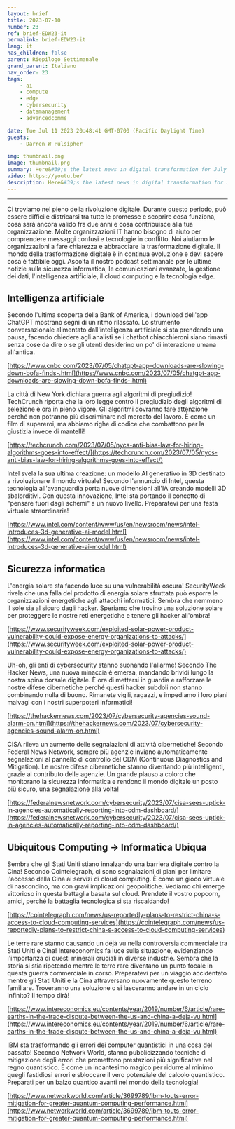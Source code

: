 ```yaml
---
layout: brief
title: 2023-07-10
number: 23
ref: brief-EDW23-it
permalink: brief-EDW23-it
lang: it
has_children: false
parent: Riepilogo Settimanale
grand_parent: Italiano
nav_order: 23
tags:
    - ai
    - compute
    - edge
    - cybersecurity
    - datamanagement
    - advancedcomms

date: Tue Jul 11 2023 20:48:41 GMT-0700 (Pacific Daylight Time)
guests:
    - Darren W Pulsipher

img: thumbnail.png
image: thumbnail.png
summary: Here&#39;s the latest news in digital transformation for July 10, 2023. The ongoing trade war is starting to impact cloud services. Additionally, there&#39;s speculation that the hype around generative AI may be slowing down. On the cybersecurity front, there are concerns about whether we&#39;re doing enough to stay ahead of malicious actors.
video: https://youtu.be/
description: Here&#39;s the latest news in digital transformation for July 10, 2023. The ongoing trade war is starting to impact cloud services. Additionally, there&#39;s speculation that the hype around generative AI may be slowing down. On the cybersecurity front, there are concerns about whether we&#39;re doing enough to stay ahead of malicious actors.
---
```




---

Ci troviamo nel pieno della rivoluzione digitale. Durante questo periodo, può essere difficile districarsi tra tutte le promesse e scoprire cosa funziona, cosa sarà ancora valido fra due anni e cosa contribuisce alla tua organizzazione. Molte organizzazioni IT hanno bisogno di aiuto per comprendere messaggi confusi e tecnologie in conflitto. Noi aiutiamo le organizzazioni a fare chiarezza e abbracciare la trasformazione digitale. Il mondo della trasformazione digitale è in continua evoluzione e devi sapere cosa è fattibile oggi. Ascolta il nostro podcast settimanale per le ultime notizie sulla sicurezza informatica, le comunicazioni avanzate, la gestione dei dati, l'intelligenza artificiale, il cloud computing e la tecnologia edge.

## Intelligenza artificiale

Secondo l'ultima scoperta della Bank of America, i download dell'app ChatGPT mostrano segni di un ritmo rilassato. Lo strumento conversazionale alimentato dall'intelligenza artificiale si sta prendendo una pausa, facendo chiedere agli analisti se i chatbot chiacchieroni siano rimasti senza cose da dire o se gli utenti desiderino un po' di interazione umana all'antica.

[https://www.cnbc.com/2023/07/05/chatgpt-app-downloads-are-slowing-down-bofa-finds-.html](https://www.cnbc.com/2023/07/05/chatgpt-app-downloads-are-slowing-down-bofa-finds-.html)

La città di New York dichiara guerra agli algoritmi di pregiudizio! TechCrunch riporta che la loro legge contro il pregiudizio degli algoritmi di selezione è ora in pieno vigore. Gli algoritmi dovranno fare attenzione perché non potranno più discriminare nel mercato del lavoro. È come un film di supereroi, ma abbiamo righe di codice che combattono per la giustizia invece di mantelli!

[https://techcrunch.com/2023/07/05/nycs-anti-bias-law-for-hiring-algorithms-goes-into-effect/](https://techcrunch.com/2023/07/05/nycs-anti-bias-law-for-hiring-algorithms-goes-into-effect/)

Intel svela la sua ultima creazione: un modello AI generativo in 3D destinato a rivoluzionare il mondo virtuale! Secondo l'annuncio di Intel, questa tecnologia all'avanguardia porta nuove dimensioni all'IA creando modelli 3D sbalorditivi. Con questa innovazione, Intel sta portando il concetto di "pensare fuori dagli schemi" a un nuovo livello. Preparatevi per una festa virtuale straordinaria!

[https://www.intel.com/content/www/us/en/newsroom/news/intel-introduces-3d-generative-ai-model.html](https://www.intel.com/content/www/us/en/newsroom/news/intel-introduces-3d-generative-ai-model.html)

## Sicurezza informatica

L'energia solare sta facendo luce su una vulnerabilità oscura! SecurityWeek rivela che una falla del prodotto di energia solare sfruttata può esporre le organizzazioni energetiche agli attacchi informatici. Sembra che nemmeno il sole sia al sicuro dagli hacker. Speriamo che trovino una soluzione solare per proteggere le nostre reti energetiche e tenere gli hacker all'ombra!

[https://www.securityweek.com/exploited-solar-power-product-vulnerability-could-expose-energy-organizations-to-attacks/](https://www.securityweek.com/exploited-solar-power-product-vulnerability-could-expose-energy-organizations-to-attacks/)

Uh-oh, gli enti di cybersecurity stanno suonando l'allarme! Secondo The Hacker News, una nuova minaccia è emersa, mandando brividi lungo la nostra spina dorsale digitale. È ora di mettersi in guardia e rafforzare le nostre difese cibernetiche perché questi hacker subdoli non stanno combinando nulla di buono. Rimanete vigili, ragazzi, e impediamo i loro piani malvagi con i nostri superpoteri informatici!

[https://thehackernews.com/2023/07/cybersecurity-agencies-sound-alarm-on.html](https://thehackernews.com/2023/07/cybersecurity-agencies-sound-alarm-on.html)

CISA rileva un aumento delle segnalazioni di attività cibernetiche! Secondo Federal News Network, sempre più agenzie inviano automaticamente segnalazioni al pannello di controllo del CDM (Continuous Diagnostics and Mitigation). Le nostre difese cibernetiche stanno diventando più intelligenti, grazie al contributo delle agenzie. Un grande plauso a coloro che monitorano la sicurezza informatica e rendono il mondo digitale un posto più sicuro, una segnalazione alla volta!

[https://federalnewsnetwork.com/cybersecurity/2023/07/cisa-sees-uptick-in-agencies-automatically-reporting-into-cdm-dashboard/](https://federalnewsnetwork.com/cybersecurity/2023/07/cisa-sees-uptick-in-agencies-automatically-reporting-into-cdm-dashboard/)

## Ubiquitous Computing -> Informatica Ubiqua

Sembra che gli Stati Uniti stiano innalzando una barriera digitale contro la Cina! Secondo Cointelegraph, ci sono segnalazioni di piani per limitare l'accesso della Cina ai servizi di cloud computing. È come un gioco virtuale di nascondino, ma con gravi implicazioni geopolitiche. Vediamo chi emerge vittorioso in questa battaglia basata sul cloud. Prendete il vostro popcorn, amici, perché la battaglia tecnologica si sta riscaldando!

[https://cointelegraph.com/news/us-reportedly-plans-to-restrict-china-s-access-to-cloud-computing-services](https://cointelegraph.com/news/us-reportedly-plans-to-restrict-china-s-access-to-cloud-computing-services)

Le terre rare stanno causando un déjà vu nella controversia commerciale tra Stati Uniti e Cina! Intereconomics fa luce sulla situazione, evidenziando l'importanza di questi minerali cruciali in diverse industrie. Sembra che la storia si stia ripetendo mentre le terre rare diventano un punto focale in questa guerra commerciale in corso. Preparatevi per un viaggio accidentato mentre gli Stati Uniti e la Cina attraversano nuovamente questo terreno familiare. Troveranno una soluzione o si lasceranno andare in un ciclo infinito? Il tempo dirà!

[https://www.intereconomics.eu/contents/year/2019/number/6/article/rare-earths-in-the-trade-dispute-between-the-us-and-china-a-deja-vu.html](https://www.intereconomics.eu/contents/year/2019/number/6/article/rare-earths-in-the-trade-dispute-between-the-us-and-china-a-deja-vu.html)

IBM sta trasformando gli errori dei computer quantistici in una cosa del passato! Secondo Network World, stanno pubblicizzando tecniche di mitigazione degli errori che promettono prestazioni più significative nel regno quantistico. È come un incantesimo magico per ridurre al minimo quegli fastidiosi errori e sbloccare il vero potenziale del calcolo quantistico. Preparati per un balzo quantico avanti nel mondo della tecnologia!

[https://www.networkworld.com/article/3699789/ibm-touts-error-mitigation-for-greater-quantum-computing-performance.html](https://www.networkworld.com/article/3699789/ibm-touts-error-mitigation-for-greater-quantum-computing-performance.html)


